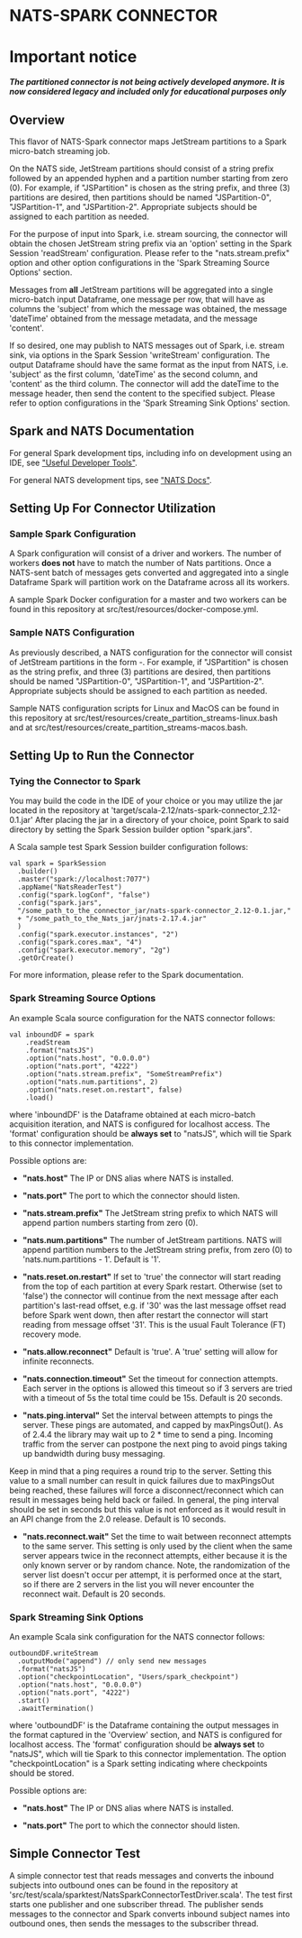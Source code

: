 # NATS-SPARK CONNECTOR

# Important notice
***The partitioned connector is not being actively developed anymore. It is now considered legacy and included only for educational purposes only***

## Overview
This flavor of NATS-Spark connector maps JetStream partitions to a Spark
micro-batch streaming job.

On the NATS side, JetStream partitions should consist of a string prefix followed
by an appended hyphen and a partition number starting from zero (0). For example,
if "JSPartition" is chosen as the string prefix, and three (3) partitions are
desired, then partitions should be named "JSPartition-0", "JSPartition-1", and
"JSPartition-2". Appropriate subjects should be assigned to each partition as
needed.

For the purpose of input into Spark, i.e. stream sourcing, the connector will
obtain the chosen JetStream string prefix via an 'option' setting in the Spark
Session 'readStream' configuration. Please refer to the "nats.stream.prefix"
option and other option configurations in the 'Spark Streaming Source Options'
section.

Messages from **all** JetStream partitions will be aggregated into a single
micro-batch input Dataframe, one message per row, that will have as columns the
'subject' from which the message was obtained, the message 'dateTime' obtained
from the message metadata, and the message 'content'.

If so desired, one may publish to NATS messages out of Spark, i.e. stream sink,
via options in the Spark Session 'writeStream' configuration. The output
Dataframe should have the same format as the input from NATS, i.e. 'subject' as
the first column, 'dateTime' as the second column, and 'content' as the third
column. The connector will add the dateTime to the message header, then send
the content to the specified subject. Please refer to option configurations in
the 'Spark Streaming Sink Options' section.

## Spark and NATS Documentation
For general Spark development tips, including info on development using an IDE,
see ["Useful Developer Tools"](https://spark.apache.org/developer-tools.html).

For general NATS development tips, see ["NATS Docs"](https://docs.nats.io).

## Setting Up For Connector Utilization
### Sample Spark Configuration
A Spark configuration will consist of a driver and workers. The number of workers
**does not** have to match the number of Nats partitions. Once a NATS-sent batch
of messages gets converted and aggregated into a single Dataframe Spark will
partition work on the Dataframe across all its workers.

A sample Spark Docker configuration for a master and two workers can be found in
this repository at src/test/resources/docker-compose.yml.

### Sample NATS Configuration
As previously described, a NATS configuration for the connector will consist
of JetStream partitions in the form <partition string prefix>-<partition number>.
For example, if "JSPartition" is chosen as the string prefix, and three (3)
partitions are desired, then partitions should be named "JSPartition-0",
"JSPartition-1", and "JSPartition-2". Appropriate subjects should be assigned to
each partition as needed.

Sample NATS configuration scripts for Linux and MacOS can be found in this
repository at src/test/resources/create_partition_streams-linux.bash and at
src/test/resources/create_partition_streams-macos.bash.

## Setting Up to Run the Connector
### Tying the Connector to Spark
You may build the code in the IDE of your choice or you may utilize the jar
located in the repository at 'target/scala-2.12/nats-spark-connector_2.12-0.1.jar'
After placing the jar in a directory of your choice, point Spark to said
directory by setting the Spark Session builder option "spark.jars".

A Scala sample test Spark Session builder configuration follows:
```
val spark = SparkSession
  .builder()
  .master("spark://localhost:7077")
  .appName("NatsReaderTest")
  .config("spark.logConf", "false")
  .config("spark.jars",
  "/some_path_to_the_connector_jar/nats-spark-connector_2.12-0.1.jar,"
  + "/some_path_to_the_Nats_jar/jnats-2.17.4.jar"
  )
  .config("spark.executor.instances", "2")
  .config("spark.cores.max", "4")
  .config("spark.executor.memory", "2g")
  .getOrCreate()
```
  For more information, please refer to the Spark documentation.


### Spark Streaming Source Options
An example Scala source configuration for the NATS connector follows:
```
val inboundDF = spark
    .readStream
    .format("natsJS")
    .option("nats.host", "0.0.0.0")
    .option("nats.port", "4222")
    .option("nats.stream.prefix", "SomeStreamPrefix")
    .option("nats.num.partitions", 2)
    .option("nats.reset.on.restart", false)
    .load()
```
where 'inboundDF' is the Dataframe obtained at each micro-batch acquisition
iteration, and NATS is configured for localhost access.
The 'format'  configuration should be **always set** to "natsJS", which will tie
Spark to this connector implementation.

Possible options are:
- **"nats.host"**
The IP or DNS alias where NATS is installed.

- **"nats.port"**
The port to which the connector should listen.

- **"nats.stream.prefix"**
The JetStream string prefix to which NATS will append partion numbers starting
from zero (0).

- **"nats.num.partitions"**
The number of JetStream partitions. NATS will append partition numbers to the
JetStream string prefix, from zero (0) to 'nats.num.partitions - 1'.
Default is '1'.

- **"nats.reset.on.restart"**
If set to 'true' the connector will start reading from the top of each partition
at every Spark restart. Otherwise (set to 'false') the connector will
continue from the next message after each partition's last-read offset, e.g.
if '30' was the last message offset read before Spark went down, then after
restart the connector will start reading from message offset '31'. This is the
usual Fault Tolerance (FT) recovery mode.

- **"nats.allow.reconnect"**
Default is 'true'. A 'true' setting will allow for infinite reconnects.

-  **"nats.connection.timeout"**
Set the timeout for connection attempts. Each server in the options is allowed
this timeout so if 3 servers are tried with a timeout of 5s the total time
could be 15s. Default is 20 seconds.

- **"nats.ping.interval"**
Set the interval between attempts to pings the server. These pings are
automated, and capped by maxPingsOut(). As of 2.4.4 the library may wait up to
2 * time to send a ping. Incoming traffic from the server can postpone the next
ping to avoid pings taking up bandwidth during busy messaging.

Keep in mind that a ping requires a round trip to the server. Setting this
value to a small number can result in quick failures due to maxPingsOut being
reached, these failures will force a disconnect/reconnect which can result in
messages being held back or failed. In general, the ping interval should be set
in seconds but this value is not enforced as it would result in an API change
from the 2.0 release. Default is 10 seconds.

- **"nats.reconnect.wait"**
Set the time to wait between reconnect attempts to the same server. This
setting is only used by the client when the same server appears twice in the
reconnect attempts, either because it is the only known server or by random
chance. Note, the randomization of the server list doesn't occur per attempt,
it is performed once at the start, so if there are 2 servers in the list you
will never encounter the reconnect wait. Default is 20 seconds.

### Spark Streaming Sink Options
An example Scala sink configuration for the NATS connector follows:
```
outboundDF.writeStream
  .outputMode("append") // only send new messages
  .format("natsJS")
  .option("checkpointLocation", "Users/spark_checkpoint")
  .option("nats.host", "0.0.0.0")
  .option("nats.port", "4222")
  .start()
  .awaitTermination()
```
where 'outboundDF' is the Dataframe containing the output messages in the format
captured in the 'Overview' section, and NATS is configured for localhost access.
The 'format'  configuration should be **always set** to "natsJS", which will tie
Spark to this connector implementation. The option "checkpointLocation" is a
Spark setting indicating where checkpoints should be stored.

Possible options are:
  - **"nats.host"**
The IP or DNS alias where NATS is installed.

  - **"nats.port"**
The port to which the connector should listen.

## Simple Connector Test
A simple connector test that reads messages and converts the inbound subjects
into outbound ones can be found in the repository at 'src/test/scala/sparktest/NatsSparkConnectorTestDriver.scala'. The test first starts one publisher and one
subscriber thread. The publisher sends messages to the connector and Spark converts
inbound subject names into outbound ones, then sends the messages to the
subscriber thread.
